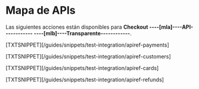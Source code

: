 # Mapa de APIs

Las siguientes acciones están disponibles para **Checkout ----[mla]----API------------ ----[mlb]----Transparente------------**.

[TXTSNIPPET][/guides/snippets/test-integration/apiref-payments]

[TXTSNIPPET][/guides/snippets/test-integration/apiref-customers]

[TXTSNIPPET][/guides/snippets/test-integration/apiref-cards]

[TXTSNIPPET][/guides/snippets/test-integration/apiref-refunds]